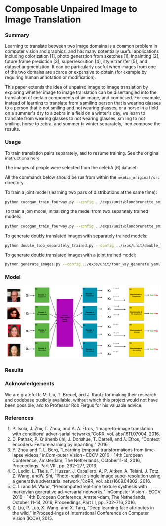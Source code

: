 # Composable Unpaired Image to Image Translation

### Summary
Learning to translate between two image domains is a common problem in computer vision and graphics, and has many potentially useful applications including colorization [1], photo generation from sketches [1], inpainting [2], future frame prediction [3], superresolution [4], style transfer [5], and dataset augmentation. It can be particularly useful when images from one of the two domains are scarce or expensive to obtain (for example by requiring human annotation or modification).

This paper extends the idea of unpaired image to image translation by exploring whether image to image translation can be disentangled into the translation of certain components of an image, and composed. For example, instead of learning to translate from a smiling person that is wearing glasses to a person that is not smiling and not wearing glasses, or a horse in a field on a summer's day to a zebra in a field on a winter's day, we learn to translate from wearing glasses to not wearing glasses, smiling to not smiling, horse to zebra, and summer to winter separately, then compose the results.

### Usage

To train translation pairs separately, and to resume training. See the original instructions [here](nvidia_original/USAGE.md)

The images of people were selected from the celebA [6] dataset.

All the commands below should be run from within the ```nvidia_original/src``` directory.

To train a joint model (learning two pairs of distributions at the same time):
```bash
python cocogan_train_fourway.py --config ../exps/unit/blondbrunette_smiling_big.yaml --log ../logs
```
To train a join model, initializing the model from two separately trained models:
```bash
python cocogan_train_fourway.py --config ../exps/unit/blondbrunette_smiling_big.yaml --warm_start 1 --gen_ab /path/to/generator_ab --gen_cd /path/to/generator_cd --dis_ab /path/to/discriminator_ab --dis_cd /path/to/discriminator_cd --log ../logs
```
To generate doubly translated images with separately trained models:
```bash
python double_loop_separately_trained.py --config ../exps/unit/double_loop.yaml --gen_ab /path/to/generator_ab --gen_cd /path/to/generator_cd
```
To generate double translated images with a joint trained model:
```bash
python generate_images.py --config ../exps/unit/four_way_generate.yaml --gen /path/to/generator --dis /path/to/discriminator
```
### Model

![model](im2im2im.png)

### Results



### Acknowledgements

We are grateful to M. Liu, T. Breuel, and J. Kautz for making their research and codebase publicly available, without which this project would not have been possible, and to Professor Rob Fergus for his valuable advice.

### References

1.  P. Isola, J. Zhu, T. Zhou, and A. A. Efros, “Image-to-image translation with conditional adver-sarial networks,”CoRR, vol. abs/1611.07004, 2016.
2.  D. Pathak, P. Kr ̈ahenb ̈uhl, J. Donahue, T. Darrell, and A. Efros, “Context encoders:  Featurelearning by inpainting,” 2016.
3.  Y. Zhou and T. L. Berg, “Learning temporal transformations from time-lapse videos,” inCom-puter Vision - ECCV 2016 - 14th European Conference, Amsterdam, The Netherlands, October11-14, 2016, Proceedings, Part VIII, pp. 262–277, 2016.
4.  C. Ledig,  L. Theis,  F. Huszar,  J. Caballero,  A. P. Aitken,  A. Tejani,  J. Totz,  Z. Wang,  andW. Shi, “Photo-realistic single image super-resolution using a generative adversarial network,”CoRR, vol. abs/1609.04802, 2016.
5.  C. Li and M. Wand, “Precomputed real-time texture synthesis with markovian generative ad-versarial networks,” inComputer Vision - ECCV 2016 - 14th European Conference, Amster-dam, The Netherlands, October 11-14, 2016, Proceedings, Part III, pp. 702–716, 2016.
6. Z. Liu, P. Luo, X. Wang, and X. Tang, “Deep learning face attributes in the wild,” inProceed-ings of International Conference on Computer Vision (ICCV), 2015.
